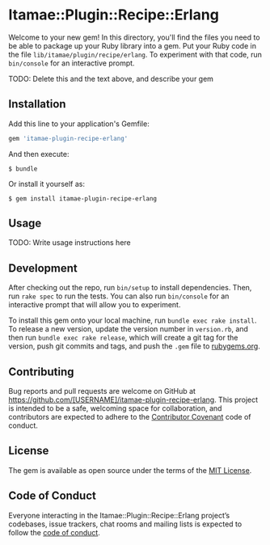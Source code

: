 # Itamae::Plugin::Recipe::Erlang

Welcome to your new gem! In this directory, you'll find the files you need to be able to package up your Ruby library into a gem. Put your Ruby code in the file `lib/itamae/plugin/recipe/erlang`. To experiment with that code, run `bin/console` for an interactive prompt.

TODO: Delete this and the text above, and describe your gem

## Installation

Add this line to your application's Gemfile:

```ruby
gem 'itamae-plugin-recipe-erlang'
```

And then execute:

    $ bundle

Or install it yourself as:

    $ gem install itamae-plugin-recipe-erlang

## Usage

TODO: Write usage instructions here

## Development

After checking out the repo, run `bin/setup` to install dependencies. Then, run `rake spec` to run the tests. You can also run `bin/console` for an interactive prompt that will allow you to experiment.

To install this gem onto your local machine, run `bundle exec rake install`. To release a new version, update the version number in `version.rb`, and then run `bundle exec rake release`, which will create a git tag for the version, push git commits and tags, and push the `.gem` file to [rubygems.org](https://rubygems.org).

## Contributing

Bug reports and pull requests are welcome on GitHub at https://github.com/[USERNAME]/itamae-plugin-recipe-erlang. This project is intended to be a safe, welcoming space for collaboration, and contributors are expected to adhere to the [Contributor Covenant](http://contributor-covenant.org) code of conduct.

## License

The gem is available as open source under the terms of the [MIT License](http://opensource.org/licenses/MIT).

## Code of Conduct

Everyone interacting in the Itamae::Plugin::Recipe::Erlang project’s codebases, issue trackers, chat rooms and mailing lists is expected to follow the [code of conduct](https://github.com/[USERNAME]/itamae-plugin-recipe-erlang/blob/master/CODE_OF_CONDUCT.md).
